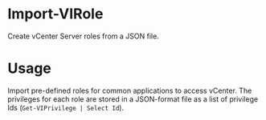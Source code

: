 # Import-VIRole
Create vCenter Server roles from a JSON file.

# Usage
Import pre-defined roles for common applications to access vCenter. The privileges for each role are stored in a JSON-format file as a list of privilege Ids (`Get-VIPrivilege | Select Id`).